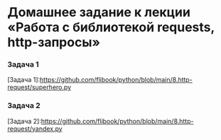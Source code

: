 # Домашнее задание к лекции «Работа с библиотекой requests, http-запросы»

### Задача 1

[Задача 1]:https://github.com/flibook/python/blob/main/8.http-request/superhero.py <br />

### Задача 2

[Задача 2]:https://github.com/flibook/python/blob/main/8.http-request/yandex.py<br />
